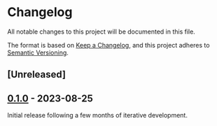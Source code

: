 # Changelog

All notable changes to this project will be documented in this file.

The format is based on [Keep a Changelog](https://keepachangelog.com/en/1.0.0/),
and this project adheres
to [Semantic Versioning](https://semver.org/spec/v2.0.0.html).

## [Unreleased]

## [0.1.0] - 2023-08-25

Initial release following a few months of iterative development.

[0.1.0]: https://github.com/omnigres/omnigres/releases/tag/pg_yregress/v0.1.0
